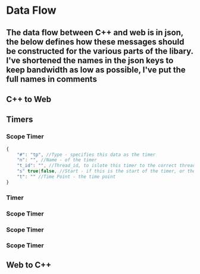 # Data Flow
The data flow between C++ and web is in json, the below defines how these messages should be constructed for the various parts of the libary.
I've shortened the names in the json keys to keep bandwidth as low as possible, I've put the full names in comments
---
## C++ to Web

## Timers

### Scope Timer
```javascript
{
	"#": "tp", //Type - specifies this data as the timer
	"n": "", //Name - of the timer
	"t_id": "", //Thread_id, to islote this timer to the correct thread, also allows prediction of call stack
	"s" true|false, //Start - if this is the start of the timer, or the end.
	"t": "" //Time Point - the time point
}
```
### Timer


### Scope Timer

### Scope Timer

### Scope Timer


## Web to C++